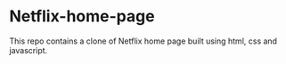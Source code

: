 # Netflix-home-page
This repo contains a clone of Netflix home page built using html, css and javascript. 
